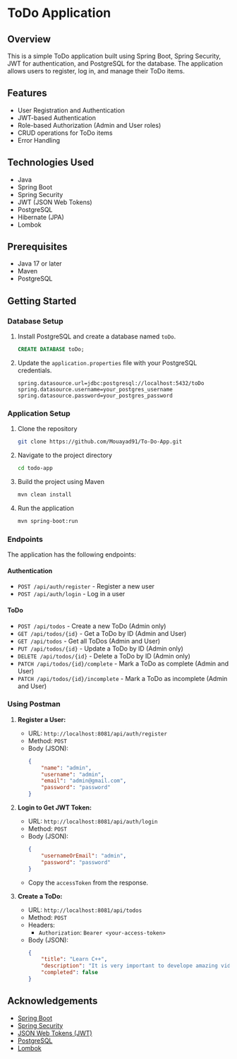 # ToDo Application

## Overview

This is a simple ToDo application built using Spring Boot, Spring Security, JWT for authentication, and PostgreSQL for the database. The application allows users to register, log in, and manage their ToDo items.

## Features

- User Registration and Authentication
- JWT-based Authentication
- Role-based Authorization (Admin and User roles)
- CRUD operations for ToDo items
- Error Handling

## Technologies Used

- Java
- Spring Boot
- Spring Security
- JWT (JSON Web Tokens)
- PostgreSQL
- Hibernate (JPA)
- Lombok

## Prerequisites

- Java 17 or later
- Maven
- PostgreSQL

## Getting Started

### Database Setup

1. Install PostgreSQL and create a database named `toDo`.

    ```sql
    CREATE DATABASE toDo;
    ```

2. Update the `application.properties` file with your PostgreSQL credentials.

    ```properties
    spring.datasource.url=jdbc:postgresql://localhost:5432/toDo
    spring.datasource.username=your_postgres_username
    spring.datasource.password=your_postgres_password
    ```

### Application Setup

1. Clone the repository

    ```bash
    git clone https://github.com/Mouayad91/To-Do-App.git
    ```

2. Navigate to the project directory

    ```bash
    cd todo-app
    ```

3. Build the project using Maven

    ```bash
    mvn clean install
    ```

4. Run the application

    ```bash
    mvn spring-boot:run
    ```

### Endpoints

The application has the following endpoints:

#### Authentication

- `POST /api/auth/register` - Register a new user
- `POST /api/auth/login` - Log in a user

#### ToDo

- `POST /api/todos` - Create a new ToDo (Admin only)
- `GET /api/todos/{id}` - Get a ToDo by ID (Admin and User)
- `GET /api/todos` - Get all ToDos (Admin and User)
- `PUT /api/todos/{id}` - Update a ToDo by ID (Admin only)
- `DELETE /api/todos/{id}` - Delete a ToDo by ID (Admin only)
- `PATCH /api/todos/{id}/complete` - Mark a ToDo as complete (Admin and User)
- `PATCH /api/todos/{id}/incomplete` - Mark a ToDo as incomplete (Admin and User)

### Using Postman

1. **Register a User:**
    - URL: `http://localhost:8081/api/auth/register`
    - Method: `POST`
    - Body (JSON):
      ```json
      {
          "name": "admin",
          "username": "admin",
          "email": "admin@gmail.com",
          "password": "password"
      }
      ```

2. **Login to Get JWT Token:**
    - URL: `http://localhost:8081/api/auth/login`
    - Method: `POST`
    - Body (JSON):
      ```json
      {
          "usernameOrEmail": "admin",
          "password": "password"
      }
      ```
    - Copy the `accessToken` from the response.

3. **Create a ToDo:**
    - URL: `http://localhost:8081/api/todos`
    - Method: `POST`
    - Headers:
      - `Authorization`: `Bearer <your-access-token>`
    - Body (JSON):
      ```json
      {
          "title": "Learn C++",
          "description": "It is very important to develope amazing video games",
          "completed": false
      }
      ```

## Acknowledgements

- [Spring Boot](https://spring.io/projects/spring-boot)
- [Spring Security](https://spring.io/projects/spring-security)
- [JSON Web Tokens (JWT)](https://jwt.io/)
- [PostgreSQL](https://www.postgresql.org/)
- [Lombok](https://projectlombok.org/)
